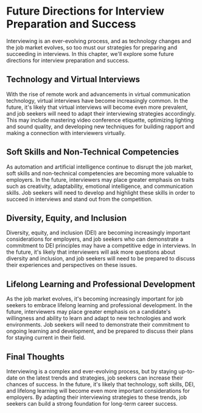 Future Directions for Interview Preparation and Success
===================================================================

Interviewing is an ever-evolving process, and as technology changes and the job market evolves, so too must our strategies for preparing and succeeding in interviews. In this chapter, we'll explore some future directions for interview preparation and success.

Technology and Virtual Interviews
---------------------------------

With the rise of remote work and advancements in virtual communication technology, virtual interviews have become increasingly common. In the future, it's likely that virtual interviews will become even more prevalent, and job seekers will need to adapt their interviewing strategies accordingly. This may include mastering video conference etiquette, optimizing lighting and sound quality, and developing new techniques for building rapport and making a connection with interviewers virtually.

Soft Skills and Non-Technical Competencies
------------------------------------------

As automation and artificial intelligence continue to disrupt the job market, soft skills and non-technical competencies are becoming more valuable to employers. In the future, interviewers may place greater emphasis on traits such as creativity, adaptability, emotional intelligence, and communication skills. Job seekers will need to develop and highlight these skills in order to succeed in interviews and stand out from the competition.

Diversity, Equity, and Inclusion
--------------------------------

Diversity, equity, and inclusion (DEI) are becoming increasingly important considerations for employers, and job seekers who can demonstrate a commitment to DEI principles may have a competitive edge in interviews. In the future, it's likely that interviewers will ask more questions about diversity and inclusion, and job seekers will need to be prepared to discuss their experiences and perspectives on these issues.

Lifelong Learning and Professional Development
----------------------------------------------

As the job market evolves, it's becoming increasingly important for job seekers to embrace lifelong learning and professional development. In the future, interviewers may place greater emphasis on a candidate's willingness and ability to learn and adapt to new technologies and work environments. Job seekers will need to demonstrate their commitment to ongoing learning and development, and be prepared to discuss their plans for staying current in their field.

Final Thoughts
--------------

Interviewing is a complex and ever-evolving process, but by staying up-to-date on the latest trends and strategies, job seekers can increase their chances of success. In the future, it's likely that technology, soft skills, DEI, and lifelong learning will become even more important considerations for employers. By adapting their interviewing strategies to these trends, job seekers can build a strong foundation for long-term career success.
